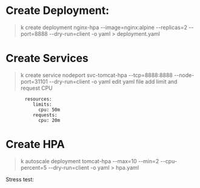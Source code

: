 
# Create Deployment:
> k create deployment nginx-hpa --image=nginx:alpine --replicas=2 --port=8888 --dry-run=client -o yaml > deployment.yaml

# Create Services
> k create service nodeport svc-tomcat-hpa --tcp=8888:8888 --node-port=31101 --dry-run=client -o yaml
edit yaml file add limit and request CPU
```
       resources: 
          limits:
            cpu: 50m
          requests:
            cpu: 20m
```

# Create HPA
> k autoscale deployment tomcat-hpa --max=10 --min=2 --cpu-percent=5 --dry-run=client -o yaml > hpa.yaml



Stress test:

